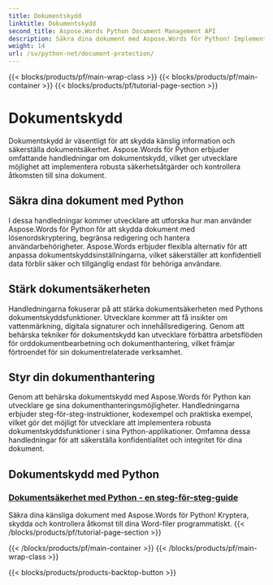 ```yaml
---
title: Dokumentskydd
linktitle: Dokumentskydd
second_title: Aspose.Words Python Document Management API
description: Säkra dina dokument med Aspose.Words för Python! Implementera lösenordskryptering, användarbehörigheter och digitala signaturer för robust dokumentskydd.
weight: 14
url: /sv/python-net/document-protection/
---
```


{{< blocks/products/pf/main-wrap-class >}}
{{< blocks/products/pf/main-container >}}
{{< blocks/products/pf/tutorial-page-section >}}

# Dokumentskydd

Dokumentskydd är väsentligt för att skydda känslig information och säkerställa dokumentsäkerhet. Aspose.Words för Python erbjuder omfattande handledningar om dokumentskydd, vilket ger utvecklare möjlighet att implementera robusta säkerhetsåtgärder och kontrollera åtkomsten till sina dokument.

## Säkra dina dokument med Python

I dessa handledningar kommer utvecklare att utforska hur man använder Aspose.Words för Python för att skydda dokument med lösenordskryptering, begränsa redigering och hantera användarbehörigheter. Aspose.Words erbjuder flexibla alternativ för att anpassa dokumentskyddsinställningarna, vilket säkerställer att konfidentiell data förblir säker och tillgänglig endast för behöriga användare.

## Stärk dokumentsäkerheten

Handledningarna fokuserar på att stärka dokumentsäkerheten med Pythons dokumentskyddsfunktioner. Utvecklare kommer att få insikter om vattenmärkning, digitala signaturer och innehållsredigering. Genom att behärska tekniker för dokumentskydd kan utvecklare förbättra arbetsflöden för orddokumentbearbetning och dokumenthantering, vilket främjar förtroendet för sin dokumentrelaterade verksamhet.

## Styr din dokumenthantering

Genom att behärska dokumentskydd med Aspose.Words för Python kan utvecklare ge sina dokumenthanteringsmöjligheter. Handledningarna erbjuder steg-för-steg-instruktioner, kodexempel och praktiska exempel, vilket gör det möjligt för utvecklare att implementera robusta dokumentskyddsfunktioner i sina Python-applikationer. Omfamna dessa handledningar för att säkerställa konfidentialitet och integritet för dina dokument.

## Dokumentskydd med Python
### [Dokumentsäkerhet med Python - en steg-för-steg-guide](./document-security-python/)
Säkra dina känsliga dokument med Aspose.Words för Python! Kryptera, skydda och kontrollera åtkomst till dina Word-filer programmatiskt.
{{< /blocks/products/pf/tutorial-page-section >}}

{{< /blocks/products/pf/main-container >}}
{{< /blocks/products/pf/main-wrap-class >}}

{{< blocks/products/products-backtop-button >}}
